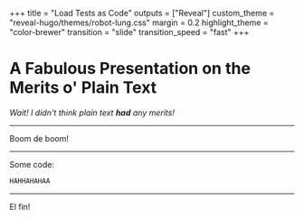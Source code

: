 +++ 
title = "Load Tests as Code" 
outputs = ["Reveal"] 
custom_theme = "reveal-hugo/themes/robot-lung.css" 
margin = 0.2 
highlight_theme = "color-brewer" 
transition = "slide" 
transition_speed = "fast" 
+++

# A Fabulous Presentation on the Merits o' Plain Text
*Wait! I didn't think plain text **had** any merits!*

---

Boom de boom!

---
Some code:
``` latex
HAHHAHAHAA
```
---
El fin!
